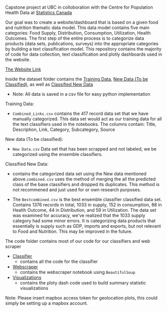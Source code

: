 Capstone project at UBC in colloboration with the Centre for Population Health Data at [Statistics Canada](https://www.statcan.gc.ca/eng/start)

Our goal was to create a website/dashboard that is based on a given food and nutrition thematic data model. This data model contains five main categories: Food Supply, Distribution, Consumption, Utilization, Health Outcomes. The first step of the entire process is to categorize data products (data sets, publications, surveys) into the appropriate categories by building a text classification model. This repository contains the majority of code for data collection, text classification and plotly dashboards used in the website. 

[The Website Link](https://statisticcanada.github.io/)


Inside the dataset folder contains the [Training Data](https://github.com/statisticCanada/Project/tree/master/Datasets/Training%20Data), [New Data (To be Classified)](https://github.com/statisticCanada/Project/tree/master/Datasets/New%20Data%20(To%20be%20Classified)), as well as [Classified New Data](https://github.com/statisticCanada/Project/tree/master/Datasets/Classified%20New%20Data)

* Note: All data is saved in a csv file for easy python implementation

Training Data: 
* `Combined_Links.csv` contains the 417 record data set that we have manually categorized. This data set would act as our training data for all the text classifiers used in the notebooks. The columns contain: Title, Description, Link, Category, Subcategory, Source 

New data (To be classified): 
* `New Data.csv` Data set that has been scrapped and not labeled, we be categorized using the ensemble classifiers.

Classified New Data: 
* contains the categorized data set using the New data mentioned above.`combined.csv` uses the method of merging the all the predicted class of the base classifiers and dropped its duplicates. This method is not recommened and just used for or own research purposes. 

* The `Bestcombined.csv` is the best ensemble classifier classified data set. Contains 1376 records in total, 1033 in supply, 152 in consumption, 88 in Health Outcome, 44 in Distribution, and 59 in Utilization. The data set was examined for accuracy, we've realized that the 1033 supply category had some minor errors. It is categorizing data products that essentially is supply such as GDP, imports and exports, but not relevant to Food and Nutrition. This may be improved in the future. 


The code folder contains most of our code for our classifiers and web scraper
* [Classifier](https://github.com/statisticCanada/Project/tree/master/Code/Classifier)
  * contains all the code for the classifier
* [Webscraper](https://github.com/statisticCanada/Project/tree/master/Code/Webscrapper)
  * contains the webscraper notebook using `BeautifulSoup`
* [Visualizations](https://github.com/statisticCanada/Project/tree/master/Code/Webscrapper)
  * contains the ploty dash code used to build summary statistic visualizations

Note: Please insert mapbox access token for geolocation plots, this could simply be setting up a mapbox account. 
